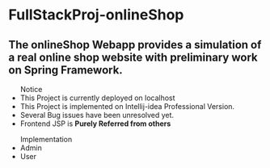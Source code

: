 # FullStackProj-onlineShop
<h2>
    The onlineShop Webapp provides a simulation of a real online shop website with preliminary work on Spring Framework.
</h2>
    <ul> Notice
        <li>This Project is currently deployed on localhost</li>
        <li>This Project is implemented on Intellij-idea Professional Version.</li>
        <li>Several Bug issues have been unresolved yet.</li>
        <li>Frontend JSP is <b>Purely Referred from others</b></li>
    </ul>
</body>

<ul> Implementation 
  <li>Admin</li>
  <li>User</li>
</ul>
